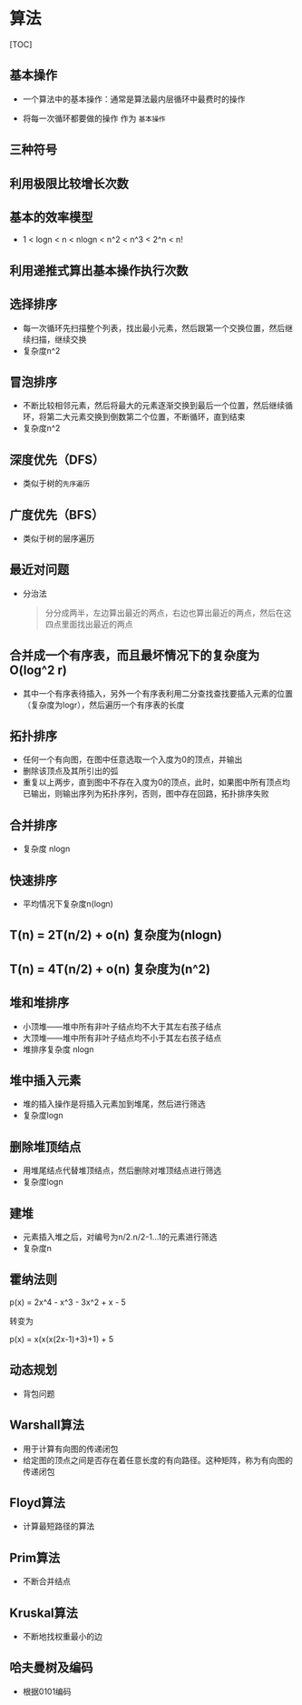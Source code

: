 # 算法

[TOC]

## 基本操作

- 一个算法中的基本操作：通常是算法最内层循环中最费时的操作

- 将每一次循环都要做的操作 作为 `基本操作`

## 三种符号

## 利用极限比较增长次数

## 基本的效率模型

- 1 < logn < n < nlogn < n^2 < n^3 < 2^n < n!

## 利用递推式算出基本操作执行次数

## 选择排序

- 每一次循环先扫描整个列表，找出最小元素，然后跟第一个交换位置，然后继续扫描，继续交换
- 复杂度n^2

## 冒泡排序

- 不断比较相邻元素，然后将最大的元素逐渐交换到最后一个位置，然后继续循环，将第二大元素交换到倒数第二个位置，不断循环，直到结束
- 复杂度n^2



## 深度优先（DFS）

- 类似于树的`先序遍历`



## 广度优先（BFS）

- 类似于树的层序遍历

## 最近对问题

- 分治法 

  > 分分成两半，左边算出最近的两点，右边也算出最近的两点，然后在这四点里面找出最近的两点

## 合并成一个有序表，而且最坏情况下的复杂度为O(log^2 r)

- 其中一个有序表待插入，另外一个有序表利用二分查找查找要插入元素的位置（复杂度为logr），然后遍历一个有序表的长度

## 拓扑排序

- 任何一个有向图，在图中任意选取一个入度为0的顶点，并输出
- 删除该顶点及其所引出的弧
- 重复以上两步，直到图中不存在入度为0的顶点，此时，如果图中所有顶点均已输出，则输出序列为拓扑序列，否则，图中存在回路，拓扑排序失败

## 合并排序

- 复杂度 nlogn

## 快速排序

- 平均情况下复杂度n(logn)

## T(n) = 2T(n/2) + o(n) 复杂度为(nlogn)

## T(n) = 4T(n/2) + o(n) 复杂度为(n^2)

## 堆和堆排序

- 小顶堆——堆中所有非叶子结点均不大于其左右孩子结点
- 大顶堆——堆中所有非叶子结点均不小于其左右孩子结点
- 堆排序复杂度 nlogn

## 堆中插入元素

- 堆的插入操作是将插入元素加到堆尾，然后进行筛选
- 复杂度logn

## 删除堆顶结点

- 用堆尾结点代替堆顶结点，然后删除对堆顶结点进行筛选
- 复杂度logn

## 建堆

- 元素插入堆之后，对编号为n/2.n/2-1...1的元素进行筛选
- 复杂度n

## 霍纳法则

p(x) = 2x^4 - x^3 - 3x^2 + x - 5

转变为

p(x) = x(x(x(2x-1)+3)+1)  + 5

## 动态规划

- 背包问题

## Warshall算法

- 用于计算有向图的传递闭包
- 给定图的顶点之间是否存在着任意长度的有向路径。这种矩阵，称为有向图的传递闭包

## Floyd算法

- 计算最短路径的算法

## Prim算法

- 不断合并结点

## Kruskal算法

- 不断地找权重最小的边

## 哈夫曼树及编码

- 根据0101编码